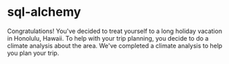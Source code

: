 # sql-alchemy
Congratulations! You've decided to treat yourself to a long holiday vacation in Honolulu, Hawaii. To help with your trip planning, you decide to do a climate analysis about the area. We've completed a climate analysis to help you plan your trip.
